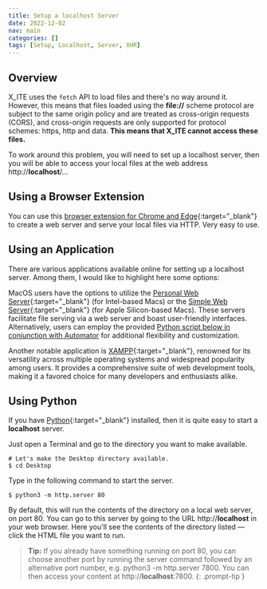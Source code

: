 ```yaml
---
title: Setup a localhost Server
date: 2022-12-02
nav: main
categories: []
tags: [Setup, Localhost, Server, XHR]
---
```

## Overview

X_ITE uses the `fetch` API to load files and there's no way around it. However, this means that files loaded using the **file://** scheme protocol are subject to the same origin policy and are treated as cross-origin requests (CORS), and cross-origin requests are only supported for protocol schemes: https, http and data. **This means that X_ITE cannot access these files.**

To work around this problem, you will need to set up a localhost server, then you will be able to access your local files at the web address http://**localhost**/...

## Using a Browser Extension

You can use this [browser extension for Chrome and Edge](https://chrome.google.com/webstore/detail/web-server-for-chrome/ofhbbkphhbklhfoeikjpcbhemlocgigb/){:target="_blank"} to create a web server and serve your local files via HTTP. Very easy to use.

## Using an Application

There are various applications available online for setting up a localhost server. Among them, I would like to highlight here some options:

MacOS users have the options to utilize the [Personal Web Server](https://apps.apple.com/de/app/personal-web-server/id1486323797){:target="_blank"} (for Intel-based Macs) or the [Simple Web Server](https://apps.apple.com/us/app/simple-web-server/id1625925255){:target="_blank"} (for Apple Silicon-based Macs). These servers facilitate file serving via a web server and boast user-friendly interfaces. Alternatively, users can employ the provided [Python script below in conjunction with Automator](https://www.macstadium.com/blog/automating-login-and-startup-events-in-macos) for additional flexibility and customization.

Another notable application is [XAMPP](https://www.apachefriends.org/index.html){:target="_blank"}, renowned for its versatility across multiple operating systems and widespread popularity among users. It provides a comprehensive suite of web development tools, making it a favored choice for many developers and enthusiasts alike.

## Using Python

If you have [Python](https://www.python.org){:target="_blank"} installed, then it is quite easy to start a **localhost** server.

Just open a Terminal and go to the directory you want to make available.

```console
# Let's make the Desktop directory available.
$ cd Desktop
```

Type in the following command to start the server.

```console
$ python3 -m http.server 80
```

By default, this will run the contents of the directory on a local web server, on port 80. You can go to this server by going to the URL http://**localhost** in your web browser. Here you'll see the contents of the directory listed — click the HTML file you want to run.

>**Tip:** If you already have something running on port 80, you can choose another port by running the server command followed by an alternative port number, e.g. python3 -m http.server 7800. You can then access your content at http://**localhost**:7800.
{: .prompt-tip }
